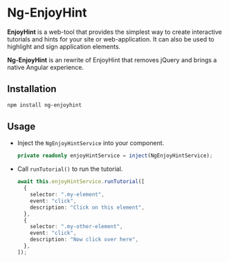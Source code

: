 # Ng-EnjoyHint

**EnjoyHint** is a web-tool that provides the simplest way to create interactive tutorials and hints for your site or web-application. It can also be used to highlight and sign application elements.

**Ng-EnjoyHint** is an rewrite of EnjoyHint that removes jQuery and brings a native Angular experience.

## Installation

```bash
npm install ng-enjoyhint
```

## Usage

- Inject the `NgEnjoyHintService` into your component.
  ```ts
  private readonly enjoyHintService = inject(NgEnjoyHintService);
  ```
- Call `runTutorial()` to run the tutorial.
  ```ts
  await this.enjoyHintService.runTutorial([
    {
      selector: ".my-element",
      event: "click",
      description: "Click on this element",
    },
    {
      selector: ".my-other-element",
      event: "click",
      description: "Now click over here",
    },
  ]);
  ```
